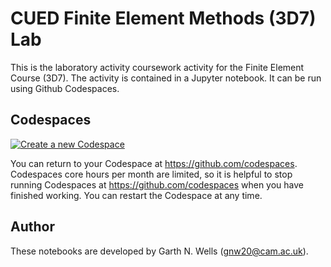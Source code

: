 # CUED Finite Element Methods (3D7) Lab

This is the laboratory activity coursework activity for the Finite
Element Course (3D7). The activity is contained in a Jupyter notebook.
It can be run using Github Codespaces.


## Codespaces

[![Create a new Codespace](https://github.com/codespaces/badge.svg)](https://github.com/codespaces/new?hide_repo_select=true&ref=main&repo=595727051)

You can return to your Codespace at https://github.com/codespaces.
Codespaces core hours per month are limited, so it is helpful to stop
running Codespaces at https://github.com/codespaces when you have
finished working. You can restart the Codespace at any time.


## Author

These notebooks are developed by Garth N. Wells (<gnw20@cam.ac.uk>).